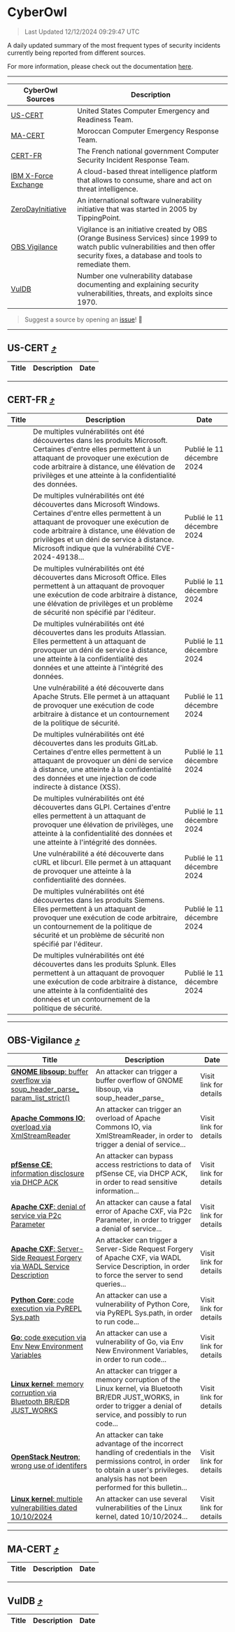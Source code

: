 
 <div id='top'></div>

# CyberOwl

 > Last Updated 12/12/2024 09:29:47 UTC
 
 A daily updated summary of the most frequent types of security incidents currently being reported from different sources.
 
 For more information, please check out the documentation [here](./docs/README.md).
 
 ---
 |CyberOwl Sources|Description|
 |---|---|
 |[US-CERT](#us-cert-arrow_heading_up)|United States Computer Emergency and Readiness Team.|
 |[MA-CERT](#ma-cert-arrow_heading_up)|Moroccan Computer Emergency Response Team.|
 |[CERT-FR](#cert-fr-arrow_heading_up)|The French national government Computer Security Incident Response Team.|
 |[IBM X-Force Exchange](#ibmcloud-arrow_heading_up)|A cloud-based threat intelligence platform that allows to consume, share and act on threat intelligence.|
 |[ZeroDayInitiative](#zerodayinitiative-arrow_heading_up)|An international software vulnerability initiative that was started in 2005 by TippingPoint.|
 |[OBS Vigilance](#obs-vigilance-arrow_heading_up)|Vigilance is an initiative created by OBS (Orange Business Services) since 1999 to watch public vulnerabilities and then offer security fixes, a database and tools to remediate them.|
 |[VulDB](#vuldb-arrow_heading_up)|Number one vulnerability database documenting and explaining security vulnerabilities, threats, and exploits since 1970.|
 
 > Suggest a source by opening an [issue](https://github.com/karimhabush/cyberowl/issues)! :raised_hands:
 ---

## US-CERT [:arrow_heading_up:](#cyberowl)

 |Title|Description|Date|
 |---|---|---|
 
 ---

## CERT-FR [:arrow_heading_up:](#cyberowl)

 |Title|Description|Date|
 |---|---|---|
 |[](https://www.cert.ssi.gouv.fr/avis/CERTFR-2024-AVI-1070/)|De multiples vulnérabilités ont été découvertes dans les produits Microsoft. Certaines d'entre elles permettent à un attaquant de provoquer une exécution de code arbitraire à distance, une élévation de privilèges et une atteinte à la confidentialité des données.|Publié le 11 décembre 2024|
 |[](https://www.cert.ssi.gouv.fr/avis/CERTFR-2024-AVI-1069/)|De multiples vulnérabilités ont été découvertes dans Microsoft Windows. Certaines d'entre elles permettent à un attaquant de provoquer une exécution de code arbitraire à distance, une élévation de privilèges et un déni de service à distance. Microsoft indique que la vulnérabilité CVE-2024-49138...|Publié le 11 décembre 2024|
 |[](https://www.cert.ssi.gouv.fr/avis/CERTFR-2024-AVI-1068/)|De multiples vulnérabilités ont été découvertes dans Microsoft Office. Elles permettent à un attaquant de provoquer une exécution de code arbitraire à distance, une élévation de privilèges et un problème de sécurité non spécifié par l'éditeur.|Publié le 11 décembre 2024|
 |[](https://www.cert.ssi.gouv.fr/avis/CERTFR-2024-AVI-1067/)|De multiples vulnérabilités ont été découvertes dans les produits Atlassian. Elles permettent à un attaquant de provoquer un déni de service à distance, une atteinte à la confidentialité des données et une atteinte à l'intégrité des données.|Publié le 11 décembre 2024|
 |[](https://www.cert.ssi.gouv.fr/avis/CERTFR-2024-AVI-1066/)|Une vulnérabilité a été découverte dans Apache Struts. Elle permet à un attaquant de provoquer une exécution de code arbitraire à distance et un contournement de la politique de sécurité.|Publié le 11 décembre 2024|
 |[](https://www.cert.ssi.gouv.fr/avis/CERTFR-2024-AVI-1065/)|De multiples vulnérabilités ont été découvertes dans les produits GitLab. Certaines d'entre elles permettent à un attaquant de provoquer un déni de service à distance, une atteinte à la confidentialité des données et une injection de code indirecte à distance (XSS).|Publié le 11 décembre 2024|
 |[](https://www.cert.ssi.gouv.fr/avis/CERTFR-2024-AVI-1064/)|De multiples vulnérabilités ont été découvertes dans GLPI. Certaines d'entre elles permettent à un attaquant de provoquer une élévation de privilèges, une atteinte à la confidentialité des données et une atteinte à l'intégrité des données.|Publié le 11 décembre 2024|
 |[](https://www.cert.ssi.gouv.fr/avis/CERTFR-2024-AVI-1063/)|Une vulnérabilité a été découverte dans cURL et libcurl. Elle permet à un attaquant de provoquer une atteinte à la confidentialité des données.|Publié le 11 décembre 2024|
 |[](https://www.cert.ssi.gouv.fr/avis/CERTFR-2024-AVI-1062/)|De multiples vulnérabilités ont été découvertes dans les produits Siemens. Elles permettent à un attaquant de provoquer une exécution de code arbitraire, un contournement de la politique de sécurité et un problème de sécurité non spécifié par l'éditeur.|Publié le 11 décembre 2024|
 |[](https://www.cert.ssi.gouv.fr/avis/CERTFR-2024-AVI-1061/)|De multiples vulnérabilités ont été découvertes dans les produits Splunk. Elles permettent à un attaquant de provoquer une exécution de code arbitraire à distance, une atteinte à la confidentialité des données et un contournement de la politique de sécurité.|Publié le 11 décembre 2024|
 
 ---

## OBS-Vigilance [:arrow_heading_up:](#cyberowl)

 |Title|Description|Date|
 |---|---|---|
 |[<a href="https://vigilance.fr/vulnerability/GNOME-libsoup-buffer-overflow-via-soup-header-parse-param-list-strict-45745" class="noirorange"><b>GNOME libsoup</b>: buffer overflow via soup_header_parse_<wbr>param_list_strict()</wbr></a>](https://vigilance.fr/vulnerability/GNOME-libsoup-buffer-overflow-via-soup-header-parse-param-list-strict-45745)|An attacker can trigger a buffer overflow of GNOME libsoup, via soup_header_parse_|Visit link for details|
 |[<a href="https://vigilance.fr/vulnerability/Apache-Commons-IO-overload-via-XmlStreamReader-45370" class="noirorange"><b>Apache Commons IO</b>: overload via XmlStreamReader</a>](https://vigilance.fr/vulnerability/Apache-Commons-IO-overload-via-XmlStreamReader-45370)|An attacker can trigger an overload of Apache Commons IO, via XmlStreamReader, in order to trigger a denial of service...|Visit link for details|
 |[<a href="https://vigilance.fr/vulnerability/pfSense-CE-information-disclosure-via-DHCP-ACK-45741" class="noirorange"><b>pfSense CE</b>: information disclosure via DHCP ACK</a>](https://vigilance.fr/vulnerability/pfSense-CE-information-disclosure-via-DHCP-ACK-45741)|An attacker can bypass access restrictions to data of pfSense CE, via DHCP ACK, in order to read sensitive information...|Visit link for details|
 |[<a href="https://vigilance.fr/vulnerability/Apache-CXF-denial-of-service-via-P2c-Parameter-45369" class="noirorange"><b>Apache CXF</b>: denial of service via P2c Parameter</a>](https://vigilance.fr/vulnerability/Apache-CXF-denial-of-service-via-P2c-Parameter-45369)|An attacker can cause a fatal error of Apache CXF, via P2c Parameter, in order to trigger a denial of service...|Visit link for details|
 |[<a href="https://vigilance.fr/vulnerability/Apache-CXF-Server-Side-Request-Forgery-via-WADL-Service-Description-45368" class="noirorange"><b>Apache CXF</b>: Server-Side Request Forgery via WADL Service Description</a>](https://vigilance.fr/vulnerability/Apache-CXF-Server-Side-Request-Forgery-via-WADL-Service-Description-45368)|An attacker can trigger a Server-Side Request Forgery of Apache CXF, via WADL Service Description, in order to force the server to send queries...|Visit link for details|
 |[<a href="https://vigilance.fr/vulnerability/Python-Core-code-execution-via-PyREPL-Sys-path-45367" class="noirorange"><b>Python Core</b>: code execution via PyREPL Sys.path</a>](https://vigilance.fr/vulnerability/Python-Core-code-execution-via-PyREPL-Sys-path-45367)|An attacker can use a vulnerability of Python Core, via PyREPL Sys.path, in order to run code...|Visit link for details|
 |[<a href="https://vigilance.fr/vulnerability/Go-code-execution-via-Env-New-Environment-Variables-45366" class="noirorange"><b>Go</b>: code execution via Env New Environment Variables</a>](https://vigilance.fr/vulnerability/Go-code-execution-via-Env-New-Environment-Variables-45366)|An attacker can use a vulnerability of Go, via Env New Environment Variables, in order to run code...|Visit link for details|
 |[<a href="https://vigilance.fr/vulnerability/Linux-kernel-memory-corruption-via-Bluetooth-BR-EDR-JUST-WORKS-45365" class="noirorange"><b>Linux kernel</b>: memory corruption via Bluetooth BR/EDR JUST_WORKS</a>](https://vigilance.fr/vulnerability/Linux-kernel-memory-corruption-via-Bluetooth-BR-EDR-JUST-WORKS-45365)|An attacker can trigger a memory corruption of the Linux kernel, via Bluetooth BR/EDR JUST_WORKS, in order to trigger a denial of service, and possibly to run code...|Visit link for details|
 |[<a href="https://vigilance.fr/vulnerability/OpenStack-Neutron-wrong-use-of-identifers-45731" class="noirorange"><b>OpenStack Neutron</b>: wrong use of identifers</a>](https://vigilance.fr/vulnerability/OpenStack-Neutron-wrong-use-of-identifers-45731)|An attacker can take advantage of the incorrect handling of credentials in the permissions control, in order to obtain a user's privileges. analysis has not been performed for this bulletin...|Visit link for details|
 |[<a href="https://vigilance.fr/vulnerability/Linux-kernel-multiple-vulnerabilities-dated-10-10-2024-45363" class="noirorange"><b>Linux kernel</b>: multiple vulnerabilities dated 10/10/2024</a>](https://vigilance.fr/vulnerability/Linux-kernel-multiple-vulnerabilities-dated-10-10-2024-45363)|An attacker can use several vulnerabilities of the Linux kernel, dated 10/10/2024...|Visit link for details|
 
 ---

## MA-CERT [:arrow_heading_up:](#cyberowl)

 |Title|Description|Date|
 |---|---|---|
 
 ---

## VulDB [:arrow_heading_up:](#cyberowl)

 |Title|Description|Date|
 |---|---|---|
 